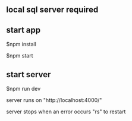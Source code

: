 ## local sql server required

## start app
$npm install

$npm start

## start server
$npm run dev

server runs on "http://localhost:4000/"

server stops when an error occurs "rs" to restart

